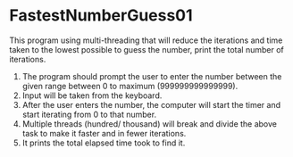 # FastestNumberGuess01

This program using multi-threading that will reduce the iterations and time taken to the lowest possible to guess the number, print the total number of iterations.

1.	The program should prompt the user to enter the number between the given range between 0 to maximum (999999999999999).
2.	Input will be taken from the keyboard.
3.	After the user enters the number, the computer will start the timer and start iterating from 0 to that number.
4.	Multiple threads (hundred/ thousand) will break and divide the above task to make it faster and in fewer iterations.
5.  It prints the total elapsed time took to find it.
